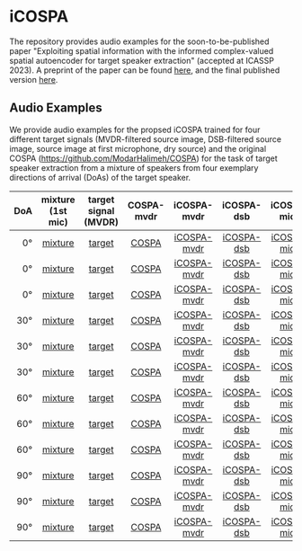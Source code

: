 # iCOSPA
The repository provides audio examples for the soon-to-be-published paper "Exploiting spatial information with the informed complex-valued spatial autoencoder for target speaker extraction" (accepted at ICASSP 2023). A preprint of the paper can be found [here](https://arxiv.org/abs/2210.15512), and the final published version [here](https://ieeexplore.ieee.org/document/10095196).

## Audio Examples
We provide audio examples for the propsed iCOSPA trained for four different target signals (MVDR-filtered source image, DSB-filtered source image, source image at first microphone, dry source) and the original COSPA (https://github.com/ModarHalimeh/COSPA) for the task of target speaker extraction from a mixture of speakers from four exemplary directions of arrival (DoAs) of the target speaker.

DoA | mixture (1st mic) | target signal (MVDR) | COSPA-mvdr | iCOSPA-mvdr | iCOSPA-dsb | iCOSPA-mic1 | iCOSPA-dry|
-----: |:-------:|:-------:|:-------:|:-------:|:-------:|:-------:|:-------:|
0°|[mixture](https://user-images.githubusercontent.com/73232457/224972729-12c6df3b-adca-463a-b5de-4f70c0a2fcdf.mp4) | [target](https://user-images.githubusercontent.com/73232457/224972767-8b23f6e6-372d-4efc-887b-0cde6ade8e63.mp4)| [COSPA](https://user-images.githubusercontent.com/73232457/224972588-8eda5595-cba0-4673-8edc-2870b9bb2aed.mp4)|[iCOSPA-mvdr](https://user-images.githubusercontent.com/73232457/224973113-c4529730-f6a7-4c4e-b391-39686961dc85.mp4) |[iCOSPA-dsb](https://user-images.githubusercontent.com/73232457/224973148-6c938710-a30e-41a3-9572-dc0b07bac184.mp4)|[iCOSPA-mic1](https://user-images.githubusercontent.com/73232457/224973177-1417afe2-e6f1-45f6-af5a-f5def906422c.mp4)|[iCOSPA-dry](https://user-images.githubusercontent.com/73232457/224973199-1b4409b1-7c48-4cde-a654-de2439204312.mp4)|
0°| [mixture](https://user-images.githubusercontent.com/73232457/224975776-d1c6b743-32d7-4874-b3c4-69f6a48ebd06.mp4)| [target](https://user-images.githubusercontent.com/73232457/224975802-7e8582a6-0d83-4e6e-9134-4b55dda9861c.mp4) | [COSPA](https://user-images.githubusercontent.com/73232457/224975854-1255cbc2-0eab-456f-a089-bf9f980defc8.mp4) | [iCOSPA-mvdr](https://user-images.githubusercontent.com/73232457/224975829-37c699e2-3882-4522-9443-ff687f960644.mp4) | [iCOSPA-dsb](https://user-images.githubusercontent.com/73232457/224975881-7dab32fd-d9e3-4f7a-a4fd-ca1815c19b6c.mp4) | [iCOSPA-mic1](https://user-images.githubusercontent.com/73232457/224975904-552e7d66-cd46-421b-ab38-acfd2f43285b.mp4) | [iCOSPA-dry](https://user-images.githubusercontent.com/73232457/224975926-e6e21254-861e-46c3-b53b-ec9855196887.mp4)|
0°| [mixture](https://user-images.githubusercontent.com/73232457/224976091-7f56c1f9-40ad-43e7-b1d1-e12783c99635.mp4)| [target](https://user-images.githubusercontent.com/73232457/224976110-f8cf1127-3ab5-4c8c-beb7-786d4fa523f5.mp4) | [COSPA](https://user-images.githubusercontent.com/73232457/224976128-4803e76e-0230-4421-a32a-cdf9eeb8acc8.mp4) | [iCOSPA-mvdr](https://user-images.githubusercontent.com/73232457/224976155-fdb3e803-0cce-4f0f-a208-2e21a2b1c03e.mp4) | [iCOSPA-dsb](https://user-images.githubusercontent.com/73232457/224976171-574d702f-ff0d-46d0-8716-c58077416dd5.mp4) | [iCOSPA-mic1](https://user-images.githubusercontent.com/73232457/224976201-5604cbd0-065a-455e-8403-80e62e840ac3.mp4) | [iCOSPA-dry](https://user-images.githubusercontent.com/73232457/224976214-21689af3-09c1-4367-b80b-0989066e1092.mp4) |
30°| [mixture](https://user-images.githubusercontent.com/73232457/224976383-69f0de6a-7900-4bc7-970d-e570cd33d653.mp4) | [target](https://user-images.githubusercontent.com/73232457/224976401-9f972ca7-cbd0-486d-b86f-2863ba29615c.mp4) | [COSPA](https://user-images.githubusercontent.com/73232457/224976423-b9652f4f-0900-4e67-b7ad-82ce7703048f.mp4) | [iCOSPA-mvdr](https://user-images.githubusercontent.com/73232457/224976448-47bdfbb6-bbbd-48bb-8077-9c87c63ff55d.mp4) | [iCOSPA-dsb](https://user-images.githubusercontent.com/73232457/224976475-e4eae30c-3acf-4fb8-aa69-2e7a9e05375a.mp4) | [iCOSPA-mic1](https://user-images.githubusercontent.com/73232457/224976488-c10fe61f-6370-43b1-9362-e2a0087b21bb.mp4) | [iCOSPA-dry](https://user-images.githubusercontent.com/73232457/224976514-4ffd2a3e-384d-4596-914e-f6afabf76513.mp4) |
30°| [mixture](https://user-images.githubusercontent.com/73232457/224976547-e7b64755-a981-4021-8b30-b747f4a401e5.mp4) | [target](https://user-images.githubusercontent.com/73232457/224976571-c242951b-03cf-4d15-a8d6-3c7a5fd87545.mp4) | [COSPA](https://user-images.githubusercontent.com/73232457/224976593-64e418c0-6e2f-4943-8838-0daa2c015a66.mp4) | [iCOSPA-mvdr](https://user-images.githubusercontent.com/73232457/224976614-a11a27e4-5039-4da6-85e7-d4e9e00c5bd1.mp4) | [iCOSPA-dsb](https://user-images.githubusercontent.com/73232457/224976631-fee067c5-2886-4469-9a0d-1918acd57fda.mp4) | [iCOSPA-mic1](https://user-images.githubusercontent.com/73232457/224976651-e0a3318c-6dfd-4aef-8f64-9506dc4a7b39.mp4) | [iCOSPA-dry](https://user-images.githubusercontent.com/73232457/224976667-28842174-b496-431e-9976-d1a6172daec9.mp4) |
30°| [mixture](https://user-images.githubusercontent.com/73232457/224976684-cc1bd454-b3f2-4e16-97d7-193cd3e40b50.mp4) | [target](https://user-images.githubusercontent.com/73232457/224976696-8c7d1f3d-4cff-4eea-9ea5-84d07c07dc57.mp4) | [COSPA](https://user-images.githubusercontent.com/73232457/224976724-15a3d2f2-3315-4c0c-a2d6-b7520bc89c2d.mp4) | [iCOSPA-mvdr](https://user-images.githubusercontent.com/73232457/224976745-ab594c0d-d08c-4041-9752-875ac93262e8.mp4) | [iCOSPA-dsb](https://user-images.githubusercontent.com/73232457/224976778-0dc5b579-04a9-4a44-be04-587456078440.mp4) | [iCOSPA-mic1](https://user-images.githubusercontent.com/73232457/224976827-b7e3e020-0491-47ca-b612-e2d1d19d4b25.mp4) | [iCOSPA-dry](https://user-images.githubusercontent.com/73232457/224976853-a0974a7b-f6db-40a0-a593-4c49d6200571.mp4) |
60°| [mixture](https://user-images.githubusercontent.com/73232457/224977278-9cbb56fd-3739-4275-b95d-7657c51128eb.mp4) | [target](https://user-images.githubusercontent.com/73232457/224977301-d60967d4-dbb9-45df-b2ab-a5037a371d58.mp4) | [COSPA](https://user-images.githubusercontent.com/73232457/224977318-fbd2ca9a-1179-4106-b72b-0d43c356f7f4.mp4) | [iCOSPA-mvdr](https://user-images.githubusercontent.com/73232457/224977334-0437f005-75ff-47ed-8771-71caa59342e2.mp4) | [iCOSPA-dsb](https://user-images.githubusercontent.com/73232457/224977347-90c1fa08-f07a-4de4-9326-f88764423326.mp4) | [iCOSPA-mic1](https://user-images.githubusercontent.com/73232457/224977363-b07f0699-7471-49cb-886e-1a65e7c6ab00.mp4) | [iCOSPA-dry](https://user-images.githubusercontent.com/73232457/224977387-6d279217-219b-4c2b-be53-8d819b8bdf7b.mp4) |
60°| [mixture](https://user-images.githubusercontent.com/73232457/224977400-543ced44-41e3-458d-aa4c-2b73a61bedfb.mp4) | [target](https://user-images.githubusercontent.com/73232457/224977410-aec70b26-e104-409c-a5f5-2348bed6d294.mp4) | [COSPA](https://user-images.githubusercontent.com/73232457/224977437-08504b33-b745-49c5-b76d-7fbf753f0f0b.mp4) | [iCOSPA-mvdr](https://user-images.githubusercontent.com/73232457/224977467-bb3504fc-404e-4239-ac65-d760897aff5d.mp4) | [iCOSPA-dsb](https://user-images.githubusercontent.com/73232457/224977481-a98ebf9d-36d0-4fe7-ad8f-21abdcf7b7e8.mp4) | [iCOSPA-mic1](https://user-images.githubusercontent.com/73232457/224977496-44f687a8-5e92-468c-ba46-f17e365188b2.mp4) | [iCOSPA-dry](https://user-images.githubusercontent.com/73232457/224977519-c899810a-b9d0-41e1-b3f7-57a0a2717f6e.mp4) |
60°| [mixture](https://user-images.githubusercontent.com/73232457/224977536-df196065-83ed-433f-915c-96fc8242cb49.mp4) | [target](https://user-images.githubusercontent.com/73232457/224977551-59cfdf01-7f7c-435f-a638-4964826b5ff5.mp4) | [COSPA](https://user-images.githubusercontent.com/73232457/224977570-7bcbba60-8c96-4491-a242-1ec900ba5a26.mp4) | [iCOSPA-mvdr](https://user-images.githubusercontent.com/73232457/224977587-cef87e7f-5728-42e5-9094-4dbf7f3ceb22.mp4) | [iCOSPA-dsb](https://user-images.githubusercontent.com/73232457/224977615-3f80fd64-6b33-427b-be38-c00b23f1dcfd.mp4) | [iCOSPA-mic1](https://user-images.githubusercontent.com/73232457/224977637-2694173e-1504-4eee-8eee-e6de34522295.mp4) | [iCOSPA-dry](https://user-images.githubusercontent.com/73232457/224977649-0561841f-71fa-4791-9110-be1da7973dd0.mp4) |
90°| [mixture](https://user-images.githubusercontent.com/73232457/224978234-e8fc257a-e221-4ec5-af68-5b97638e5019.mp4) | [target](https://user-images.githubusercontent.com/73232457/224978276-14448d13-cf3e-491e-8a5f-5cc7aae4ca79.mp4) | [COSPA](https://user-images.githubusercontent.com/73232457/224978323-f9967853-c965-40d8-a614-07c7d73ef529.mp4) | [iCOSPA-mvdr](https://user-images.githubusercontent.com/73232457/224978356-3cfbdfc9-1962-4e90-b6ea-9838066aa619.mp4) | [iCOSPA-dsb](https://user-images.githubusercontent.com/73232457/224978400-db2a603a-359c-416a-bd7d-c460a9c63e1e.mp4) | [iCOSPA-mic1](https://user-images.githubusercontent.com/73232457/224978430-fd5ce61e-2f14-453b-b966-a7810980235c.mp4) | [iCOSPA-dry](https://user-images.githubusercontent.com/73232457/224978462-c2373b64-c16b-40cb-b5f7-51287874fb1e.mp4) |
90°| [mixture](https://user-images.githubusercontent.com/73232457/224978516-08d85664-2f53-4d11-81b8-f6f64237efba.mp4) | [target](https://user-images.githubusercontent.com/73232457/224978551-0ccc09fd-cee6-48f5-9b7d-812d59f1c68d.mp4) | [COSPA](https://user-images.githubusercontent.com/73232457/224978585-187c2a18-b895-4a38-9057-1b8b99dc4c36.mp4) | [iCOSPA-mvdr](https://user-images.githubusercontent.com/73232457/224978616-f3f35898-71c5-44db-a8f1-729ee2a4e14b.mp4) | [iCOSPA-dsb](https://user-images.githubusercontent.com/73232457/224978649-66c9672c-2102-464f-a079-edd722c4f5e3.mp4) | [iCOSPA-mic1](https://user-images.githubusercontent.com/73232457/224978686-2e23781c-2641-4096-8db9-70b34e038da5.mp4) | [iCOSPA-dry](https://user-images.githubusercontent.com/73232457/224978718-1e629b5b-662e-459c-b51a-4229e77d41dd.mp4) |
90°| [mixture](https://user-images.githubusercontent.com/73232457/224978763-d1e08bd9-a4a0-47d1-9561-c75810db19a8.mp4) | [target](https://user-images.githubusercontent.com/73232457/224978800-b8774cf7-9b86-4baf-80e4-2d4f721c63a2.mp4) | [COSPA](https://user-images.githubusercontent.com/73232457/224978859-5f5d3bb9-88dd-4f46-bca2-542750761e7b.mp4) | [iCOSPA-mvdr](https://user-images.githubusercontent.com/73232457/224978894-9621bfae-e527-4018-aea7-512546479fd8.mp4) | [iCOSPA-dsb](https://user-images.githubusercontent.com/73232457/224978927-e01d2515-2a28-4d1d-ba7e-2f3e89c1bb5a.mp4) | [iCOSPA-mic1](https://user-images.githubusercontent.com/73232457/224978954-e90c74b2-6b41-42d1-adec-f21352724e8d.mp4) | [iCOSPA-dry](https://user-images.githubusercontent.com/73232457/224978982-35dbd6dd-b2de-4162-99e3-4a21509c9a08.mp4) |

